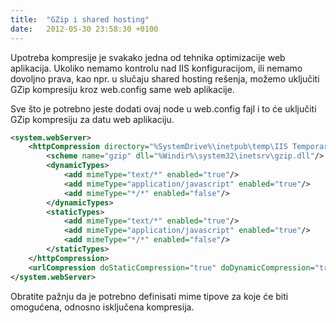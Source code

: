 ```yaml
---
title:  "GZip i shared hosting"
date:   2012-05-30 23:58:30 +0100
---
```


Upotreba kompresije je svakako jedna od tehnika optimizacije web aplikacija. Ukoliko nemamo kontrolu nad IIS konfiguracijom, ili nemamo dovoljno prava, kao npr. u slučaju shared hosting rešenja, možemo uključiti GZip kompresiju kroz web.config same web aplikacije.

Sve što je potrebno jeste dodati ovaj node u web.config fajl i to će uključiti GZip kompresiju za datu web aplikaciju.

```xml
<system.webServer>
    <httpCompression directory="%SystemDrive%\inetpub\temp\IIS Temporary Compressed Files">
        <scheme name="gzip" dll="%Windir%\system32\inetsrv\gzip.dll"/>
        <dynamicTypes>
            <add mimeType="text/*" enabled="true"/>
            <add mimeType="application/javascript" enabled="true"/>
            <add mimeType="*/*" enabled="false"/>
        </dynamicTypes>
        <staticTypes>
            <add mimeType="text/*" enabled="true"/>
            <add mimeType="application/javascript" enabled="true"/>
            <add mimeType="*/*" enabled="false"/>
        </staticTypes>
    </httpCompression>
    <urlCompression doStaticCompression="true" doDynamicCompression="true"/>
</system.webServer>
```

Obratite pažnju da je potrebno definisati mime tipove za koje će biti omogućena, odnosno isključena kompresija.
